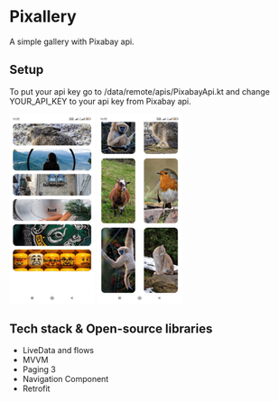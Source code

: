 # Pixallery
A simple gallery with Pixabay api.
## Setup
To put your api key go to /data/remote/apis/PixabayApi.kt and change YOUR_API_KEY to your api key from Pixabay api.

<div>
<img src="https://github.com/DawnStrive/Pixallery/blob/main/images/2.jpg" width="30%" height="50%"/>
<img src="https://github.com/DawnStrive/Pixallery/blob/main/images/1.jpg" width="30%" height="50%"/> 
</div>

## Tech stack & Open-source libraries
- LiveData and flows
- MVVM
- Paging 3
- Navigation Component
- Retrofit
